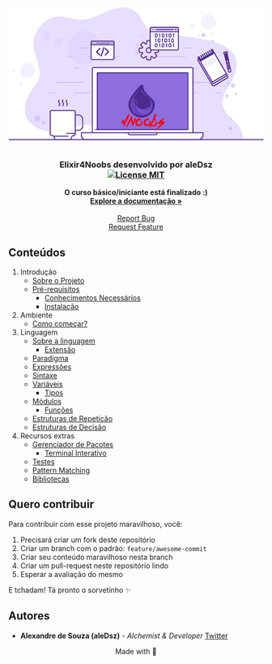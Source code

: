 <p align="center">
  <a href="https://github.com/aleDsz/elixir4noobs">
    <img src="./assets/elixir.png?version=1.0.0" alt="Logo">
  </a>
</p>

<h3 align="center">
  Elixir4Noobs desenvolvido por <strong>aleDsz</strong>
  <br />
  <a href="https://opensource.org/licenses/MIT">
    <img src="https://img.shields.io/badge/License-MIT-blue.svg" alt="License MIT">
  </a>
</h3>

<p align="center">
  <strong>O curso básico/iniciante está finalizado :)</strong>
  <br />
  <a href="#conteúdos"><strong>Explore a documentação »</strong></a>
  <br />
  <br />
  <a href="https://github.com/aleDsz/elixir4noobs">Report Bug</a>
  <br />
  <a href="https://github.com/aleDsz/elixir4noobs">Request Feature</a>
</p>

## Conteúdos

1. Introdução
    - [Sobre o Projeto](./contents/1%20-%20Introducao/1-Sobre%20o%20projeto.md)
    - [Pré-requisitos](./contents/1%20-%20Introducao/2-Pre-requisitos.md)
      * [Conhecimentos Necessários](./contents/1%20-%20Introducao/2-Pre-requisitos.md#conhecimentos-necessários)
      * [Instalação](./contents/1%20-%20Introducao/2-Pre-requisitos.md#instalação)
2. Ambiente
    - [Como começar?](./contents/2%20-%20Ambiente/1-Como%20comecar.md)
3. Linguagem
    - [Sobre a linguagem](./contents/3%20-%20Linguagem/1-Sobre%20a%20linguagem.md)
      * [Extensão](./contents/3%20-%20Linguagem/1-Sobre%20a%20linguagem.md#extensão)
    - [Paradigma](./contents/3%20-%20Linguagem/2-Paradigma.md)
    - [Expressões](./contents/3%20-%20Linguagem/3-Expressoes.md)
    - [Sintaxe](./contents/3%20-%20Linguagem/4-Sintaxe.md)
    - [Variáveis](./contents/3%20-%20Linguagem/5-Variaveis.md)
      * [Tipos](./contents/3%20-%20Linguagem/5-Variaveis.md#tipos)
    - [Módulos](./contents/3%20-%20Linguagem/6-Modulos.md)
      * [Funções](./contents/3%20-%20Linguagem/6-Modulos.md#funções)
    - [Estruturas de Repetição](./contents/3%20-%20Linguagem/7-Estruturas%20de%20Repeticao.md)
    - [Estruturas de Decisão](./contents/3%20-%20Linguagem/8-Estruturas%20de%20Decisao.md)
4. Recursos extras
    - [Gerenciador de Pacotes](./contents/4%20-%20Recursos%20extras/1-Gerenciador%20de%20Pacotes.md)
      * [Terminal Interativo](./contents/4%20-%20Recursos%20extras/1-Gerenciador%20de%20Pacotes.md#terminal-interativo)
    - [Testes](./contents/4%20-%20Recursos%20extras/2-Testes.md)
    - [Pattern Matching](./contents/4%20-%20Recursos%20extras/3-Pattern%20Matching.md)
    - [Bibliotecas](./contents/4%20-%20Recursos%20extras/4-Bibliotecas.md)

## Quero contribuir

Para contribuir com esse projeto maravilhoso, você:

1. Precisará criar um fork deste repositório
2. Criar um branch com o padrão: `feature/awesome-commit`
3. Criar seu conteúdo maravilhoso nesta branch
4. Criar um pull-request neste repositório lindo
5. Esperar a avaliação do mesmo

E tchadam! Tá pronto o sorvetinho ✨

## Autores

- **Alexandre de Souza (aleDsz)** - _Alchemist & Developer_ [Twitter](https://twitter.com/aleDsz)

<p align="center">
  Made with 💜
</p>

